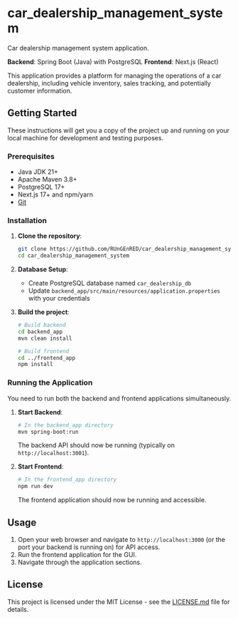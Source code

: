 # car_dealership_management_system

Car dealership management system application.

**Backend**: Spring Boot (Java) with PostgreSQL
**Frontend**: Next.js (React)

This application provides a platform for managing the operations of a car dealership, including vehicle inventory, sales tracking, and potentially customer information.

## Getting Started

These instructions will get you a copy of the project up and running on your local machine for development and testing purposes.

### Prerequisites

* Java JDK 21+
* Apache Maven 3.8+
* PostgreSQL 17+
* Next.js 17+ and npm/yarn
* [Git](https://git-scm.com/)

### Installation

1. **Clone the repository**:
    ```bash
    git clone https://github.com/RUnGEnRED/car_dealership_management_system.git
    cd car_dealership_management_system
    ```

2. **Database Setup**:
    - Create PostgreSQL database named `car_dealership_db`
    - Update `backend_app/src/main/resources/application.properties` with your credentials

3. **Build the project**:
    ```bash
    # Build backend
    cd backend_app
    mvn clean install
    
    # Build frontend 
    cd ../frontend_app
    npm install
    ```

### Running the Application

You need to run both the backend and frontend applications simultaneously.

1. **Start Backend**:
    ```bash
    # In the backend_app directory
    mvn spring-boot:run
    ```
    The backend API should now be running (typically on `http://localhost:3001`).

2. **Start Frontend**:
    ```bash
    # In the frontend_app directory
    npm run dev
    ```
    The frontend application should now be running and accessible.

## Usage

1.  Open your web browser and navigate to `http://localhost:3000` (or the port your backend is running on) for API access.
2.  Run the frontend application for the GUI.
3.  Navigate through the application sections.

## License

This project is licensed under the MIT License - see the [LICENSE.md](LICENSE.md) file for details.